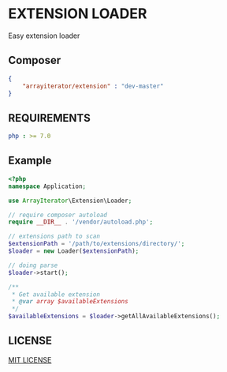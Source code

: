 # EXTENSION LOADER

Easy extension loader


## Composer

```json
{
    "arrayiterator/extension" : "dev-master"
}
```

## REQUIREMENTS

```yaml
php : >= 7.0
```

## Example

```php
<?php
namespace Application;

use ArrayIterator\Extension\Loader;

// require composer autoload
require __DIR__ . '/vendor/autoload.php';

// extensions path to scan
$extensionPath = '/path/to/extensions/directory/';
$loader = new Loader($extensionPath);

// doing parse
$loader->start();

/**
 * Get available extension
 * @var array $availableExtensions
 */
$availableExtensions = $loader->getAllAvailableExtensions();
```

## LICENSE

[MIT LICENSE](LICENSE)
